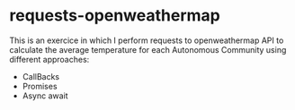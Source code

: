 # requests-openweathermap

This is an exercice in which I perform requests to openweathermap API to calculate the average temperature for each 
Autonomous Community using different approaches: 

- CallBacks
- Promises 
- Async await
